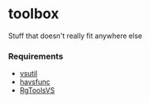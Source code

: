 # toolbox

Stuff that doesn't really fit anywhere else

### Requirements
* [vsutil](https://github.com/Irrational-Encoding-Wizardry/vsutil)
* [havsfunc](https://github.com/HomeOfVapourSynthEvolution/havsfunc)
* [RgToolsVS](https://github.com/Irrational-Encoding-Wizardry/RgToolsVS)